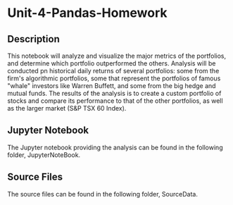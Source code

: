 # Unit-4-Pandas-Homework

## Description
This notebook will analyze and visualize the major metrics of the portfolios, and determine which portfolio outperformed the others. Analysis will be conducted pn historical daily returns of several portfolios: some from the firm's algorithmic portfolios, some that represent the portfolios of famous "whale" investors like Warren Buffett, and some from the big hedge and mutual funds. The results of the analysis is to create a custom portfolio of stocks and compare its performance to that of the other portfolios, as well as the larger market (S&P TSX 60 Index).

## Jupyter Notebook
The Jupyter notebook providing the analysis can be found in the following folder, JupyterNoteBook.

## Source Files
The source files can be found in the following folder, SourceData.



